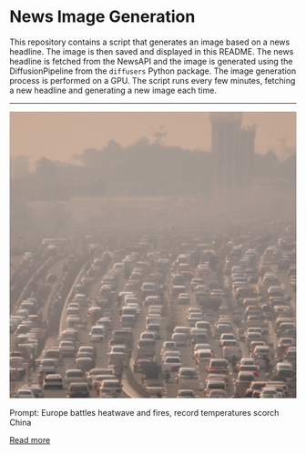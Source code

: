 # News Image Generation
This repository contains a script that generates an image based on a news headline. The image is then saved and displayed in this README.
The news headline is fetched from the NewsAPI and the image is generated using the DiffusionPipeline from the `diffusers` Python package. The image generation process is performed on a GPU.
The script runs every few minutes, fetching a new headline and generating a new image each time.

---

![Generated Image](image.png)

Prompt: Europe battles heatwave and fires, record temperatures scorch China

[Read more](https://www.reuters.com/world/record-heat-wave-grips-china-flood-toll-rises-south-korea-2023-07-19/)